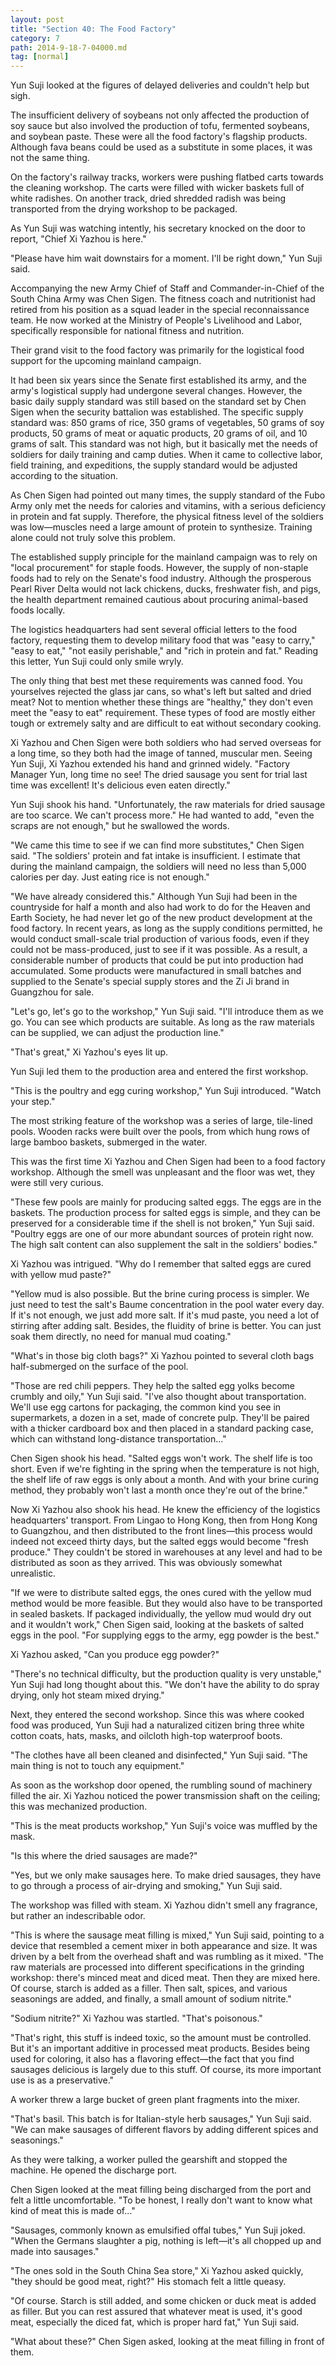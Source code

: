 ```yaml
---
layout: post
title: "Section 40: The Food Factory"
category: 7
path: 2014-9-18-7-04000.md
tag: [normal]
---
```


Yun Suji looked at the figures of delayed deliveries and couldn't help but sigh.

The insufficient delivery of soybeans not only affected the production of soy sauce but also involved the production of tofu, fermented soybeans, and soybean paste. These were all the food factory's flagship products. Although fava beans could be used as a substitute in some places, it was not the same thing.

On the factory's railway tracks, workers were pushing flatbed carts towards the cleaning workshop. The carts were filled with wicker baskets full of white radishes. On another track, dried shredded radish was being transported from the drying workshop to be packaged.

As Yun Suji was watching intently, his secretary knocked on the door to report, "Chief Xi Yazhou is here."

"Please have him wait downstairs for a moment. I'll be right down," Yun Suji said.

Accompanying the new Army Chief of Staff and Commander-in-Chief of the South China Army was Chen Sigen. The fitness coach and nutritionist had retired from his position as a squad leader in the special reconnaissance team. He now worked at the Ministry of People's Livelihood and Labor, specifically responsible for national fitness and nutrition.

Their grand visit to the food factory was primarily for the logistical food support for the upcoming mainland campaign.

It had been six years since the Senate first established its army, and the army's logistical supply had undergone several changes. However, the basic daily supply standard was still based on the standard set by Chen Sigen when the security battalion was established. The specific supply standard was: 850 grams of rice, 350 grams of vegetables, 50 grams of soy products, 50 grams of meat or aquatic products, 20 grams of oil, and 10 grams of salt. This standard was not high, but it basically met the needs of soldiers for daily training and camp duties. When it came to collective labor, field training, and expeditions, the supply standard would be adjusted according to the situation.

As Chen Sigen had pointed out many times, the supply standard of the Fubo Army only met the needs for calories and vitamins, with a serious deficiency in protein and fat supply. Therefore, the physical fitness level of the soldiers was low—muscles need a large amount of protein to synthesize. Training alone could not truly solve this problem.

The established supply principle for the mainland campaign was to rely on "local procurement" for staple foods. However, the supply of non-staple foods had to rely on the Senate's food industry. Although the prosperous Pearl River Delta would not lack chickens, ducks, freshwater fish, and pigs, the health department remained cautious about procuring animal-based foods locally.

The logistics headquarters had sent several official letters to the food factory, requesting them to develop military food that was "easy to carry," "easy to eat," "not easily perishable," and "rich in protein and fat." Reading this letter, Yun Suji could only smile wryly.

The only thing that best met these requirements was canned food. You yourselves rejected the glass jar cans, so what's left but salted and dried meat? Not to mention whether these things are "healthy," they don't even meet the "easy to eat" requirement. These types of food are mostly either tough or extremely salty and are difficult to eat without secondary cooking.

Xi Yazhou and Chen Sigen were both soldiers who had served overseas for a long time, so they both had the image of tanned, muscular men. Seeing Yun Suji, Xi Yazhou extended his hand and grinned widely. "Factory Manager Yun, long time no see! The dried sausage you sent for trial last time was excellent! It's delicious even eaten directly."

Yun Suji shook his hand. "Unfortunately, the raw materials for dried sausage are too scarce. We can't process more." He had wanted to add, "even the scraps are not enough," but he swallowed the words.

"We came this time to see if we can find more substitutes," Chen Sigen said. "The soldiers' protein and fat intake is insufficient. I estimate that during the mainland campaign, the soldiers will need no less than 5,000 calories per day. Just eating rice is not enough."

"We have already considered this." Although Yun Suji had been in the countryside for half a month and also had work to do for the Heaven and Earth Society, he had never let go of the new product development at the food factory. In recent years, as long as the supply conditions permitted, he would conduct small-scale trial production of various foods, even if they could not be mass-produced, just to see if it was possible. As a result, a considerable number of products that could be put into production had accumulated. Some products were manufactured in small batches and supplied to the Senate's special supply stores and the Zi Ji brand in Guangzhou for sale.

"Let's go, let's go to the workshop," Yun Suji said. "I'll introduce them as we go. You can see which products are suitable. As long as the raw materials can be supplied, we can adjust the production line."

"That's great," Xi Yazhou's eyes lit up.

Yun Suji led them to the production area and entered the first workshop.

"This is the poultry and egg curing workshop," Yun Suji introduced. "Watch your step."

The most striking feature of the workshop was a series of large, tile-lined pools. Wooden racks were built over the pools, from which hung rows of large bamboo baskets, submerged in the water.

This was the first time Xi Yazhou and Chen Sigen had been to a food factory workshop. Although the smell was unpleasant and the floor was wet, they were still very curious.

"These few pools are mainly for producing salted eggs. The eggs are in the baskets. The production process for salted eggs is simple, and they can be preserved for a considerable time if the shell is not broken," Yun Suji said. "Poultry eggs are one of our more abundant sources of protein right now. The high salt content can also supplement the salt in the soldiers' bodies."

Xi Yazhou was intrigued. "Why do I remember that salted eggs are cured with yellow mud paste?"

"Yellow mud is also possible. But the brine curing process is simpler. We just need to test the salt's Baume concentration in the pool water every day. If it's not enough, we just add more salt. If it's mud paste, you need a lot of stirring after adding salt. Besides, the fluidity of brine is better. You can just soak them directly, no need for manual mud coating."

"What's in those big cloth bags?" Xi Yazhou pointed to several cloth bags half-submerged on the surface of the pool.

"Those are red chili peppers. They help the salted egg yolks become crumbly and oily," Yun Suji said. "I've also thought about transportation. We'll use egg cartons for packaging, the common kind you see in supermarkets, a dozen in a set, made of concrete pulp. They'll be paired with a thicker cardboard box and then placed in a standard packing case, which can withstand long-distance transportation..."

Chen Sigen shook his head. "Salted eggs won't work. The shelf life is too short. Even if we're fighting in the spring when the temperature is not high, the shelf life of raw eggs is only about a month. And with your brine curing method, they probably won't last a month once they're out of the brine."

Now Xi Yazhou also shook his head. He knew the efficiency of the logistics headquarters' transport. From Lingao to Hong Kong, then from Hong Kong to Guangzhou, and then distributed to the front lines—this process would indeed not exceed thirty days, but the salted eggs would become "fresh produce." They couldn't be stored in warehouses at any level and had to be distributed as soon as they arrived. This was obviously somewhat unrealistic.

"If we were to distribute salted eggs, the ones cured with the yellow mud method would be more feasible. But they would also have to be transported in sealed baskets. If packaged individually, the yellow mud would dry out and it wouldn't work," Chen Sigen said, looking at the baskets of salted eggs in the pool. "For supplying eggs to the army, egg powder is the best."

Xi Yazhou asked, "Can you produce egg powder?"

"There's no technical difficulty, but the production quality is very unstable," Yun Suji had long thought about this. "We don't have the ability to do spray drying, only hot steam mixed drying."

Next, they entered the second workshop. Since this was where cooked food was produced, Yun Suji had a naturalized citizen bring three white cotton coats, hats, masks, and oilcloth high-top waterproof boots.

"The clothes have all been cleaned and disinfected," Yun Suji said. "The main thing is not to touch any equipment."

As soon as the workshop door opened, the rumbling sound of machinery filled the air. Xi Yazhou noticed the power transmission shaft on the ceiling; this was mechanized production.

"This is the meat products workshop," Yun Suji's voice was muffled by the mask.

"Is this where the dried sausages are made?"

"Yes, but we only make sausages here. To make dried sausages, they have to go through a process of air-drying and smoking," Yun Suji said.

The workshop was filled with steam. Xi Yazhou didn't smell any fragrance, but rather an indescribable odor.

"This is where the sausage meat filling is mixed," Yun Suji said, pointing to a device that resembled a cement mixer in both appearance and size. It was driven by a belt from the overhead shaft and was rumbling as it mixed. "The raw materials are processed into different specifications in the grinding workshop: there's minced meat and diced meat. Then they are mixed here. Of course, starch is added as a filler. Then salt, spices, and various seasonings are added, and finally, a small amount of sodium nitrite."

"Sodium nitrite?" Xi Yazhou was startled. "That's poisonous."

"That's right, this stuff is indeed toxic, so the amount must be controlled. But it's an important additive in processed meat products. Besides being used for coloring, it also has a flavoring effect—the fact that you find sausages delicious is largely due to this stuff. Of course, its more important use is as a preservative."

A worker threw a large bucket of green plant fragments into the mixer.

"That's basil. This batch is for Italian-style herb sausages," Yun Suji said. "We can make sausages of different flavors by adding different spices and seasonings."

As they were talking, a worker pulled the gearshift and stopped the machine. He opened the discharge port.

Chen Sigen looked at the meat filling being discharged from the port and felt a little uncomfortable. "To be honest, I really don't want to know what kind of meat this is made of..."

"Sausages, commonly known as emulsified offal tubes," Yun Suji joked. "When the Germans slaughter a pig, nothing is left—it's all chopped up and made into sausages."

"The ones sold in the South China Sea store," Xi Yazhou asked quickly, "they should be good meat, right?" His stomach felt a little queasy.

"Of course. Starch is still added, and some chicken or duck meat is added as filler. But you can rest assured that whatever meat is used, it's good meat, especially the diced fat, which is proper hard fat," Yun Suji said.

"What about these?" Chen Sigen asked, looking at the meat filling in front of them.